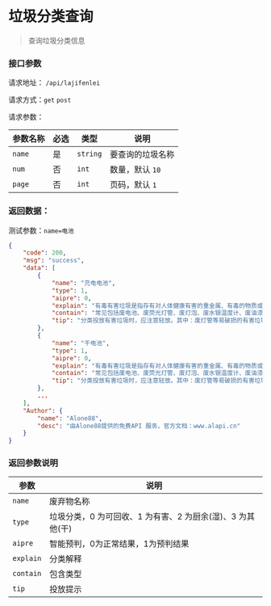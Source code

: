 # 垃圾分类查询

> 查询垃圾分类信息



### 接口参数

请求地址： `/api/lajifenlei`

请求方式：`get`  `post`

请求参数：

| 参数名称 | 必选 | 类型     | 说明             |
| -------- | ---- | -------- | ---------------- |
| `name`   | 是   | `string` | 要查询的垃圾名称 |
| `num`    | 否   | `int`    | 数量，默认 `10`  |
| `page`   | 否   | `int`    | 页码，默认 `1`   |



### 返回数据：

测试参数：`name=电池`

```json
{
    "code": 200,
    "msg": "success",
    "data": [
        {
            "name": "充电电池",
            "type": 1,
            "aipre": 0,
            "explain": "有毒有害垃圾是指存有对人体健康有害的重金属、有毒的物质或者对环境造成现实危害或者潜在危害的废弃物。",
            "contain": "常见包括废电池、废荧光灯管、废灯泡、废水银温度计、废油漆桶、过期药品、农药、杀虫剂等。",
            "tip": "分类投放有害垃圾时，应注意轻放。其中：废灯管等易破损的有害垃圾应连带包装或包裹后投放；废弃药品宜连带包装一并投放；杀虫剂等压力罐装容器，应排空内容物后投放；在公共场所产生有害垃圾且未发现对应收集容器时，应携带至有害垃圾投放点妥善投放。"
        },
        {
            "name": "干电池",
            "type": 1,
            "aipre": 0,
            "explain": "有毒有害垃圾是指存有对人体健康有害的重金属、有毒的物质或者对环境造成现实危害或者潜在危害的废弃物。",
            "contain": "常见包括废电池、废荧光灯管、废灯泡、废水银温度计、废油漆桶、过期药品、农药、杀虫剂等。",
            "tip": "分类投放有害垃圾时，应注意轻放。其中：废灯管等易破损的有害垃圾应连带包装或包裹后投放；废弃药品宜连带包装一并投放；杀虫剂等压力罐装容器，应排空内容物后投放；在公共场所产生有害垃圾且未发现对应收集容器时，应携带至有害垃圾投放点妥善投放。"
        },
        ...
    ],
    "Author": {
        "name": "Alone88",
        "desc": "由Alone88提供的免费API 服务，官方文档：www.alapi.cn"
    }
}
```

### 返回参数说明

| 参数      | 说明                                                       |
| --------- | ---------------------------------------------------------- |
| `name`    | 废弃物名称                                                 |
| `type`    | 垃圾分类，0 为可回收、1 为有害、2 为厨余(湿)、3 为其他(干) |
| `aipre`   | 智能预判，0为正常结果，1为预判结果                         |
| `explain` | 分类解释                                                   |
| `contain` | 包含类型                                                   |
| `tip`     | 投放提示                                                   |